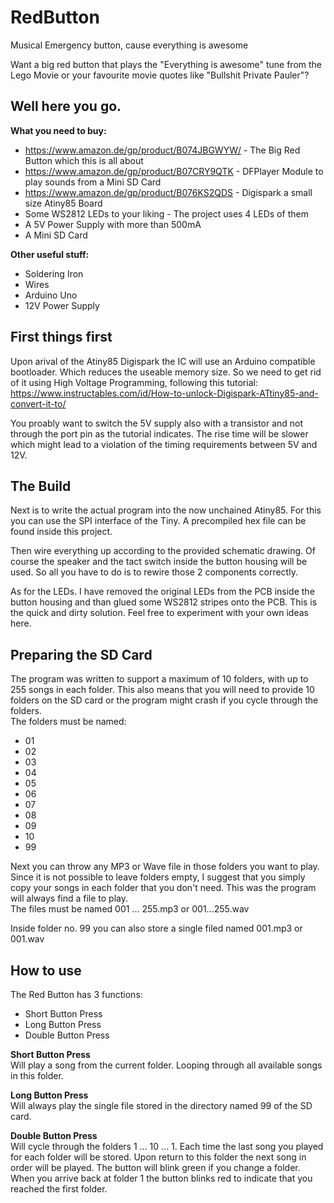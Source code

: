 # RedButton
Musical Emergency button, cause everything is awesome

Want a big red button that plays the "Everything is awesome" tune from the Lego Movie
or your favourite movie quotes like "Bullshit Private Pauler"?

## Well here you go.  
**What you need to buy:**

* https://www.amazon.de/gp/product/B074JBGWYW/ - The Big Red Button which this is all about
* https://www.amazon.de/gp/product/B07CRY9QTK - DFPlayer Module to play sounds from a Mini SD Card
* https://www.amazon.de/gp/product/B076KS2QDS - Digispark a small size Atiny85 Board
* Some WS2812 LEDs to your liking - The project uses 4 LEDs of them
* A 5V Power Supply with more than 500mA
* A Mini SD Card

**Other useful stuff:**

* Soldering Iron
* Wires
* Arduino Uno
* 12V Power Supply

## First things first  
Upon arival of the Atiny85 Digispark the IC will use an Arduino compatible bootloader. Which reduces the useable memory size. So we need to get rid of it using High Voltage Programming, following this tutorial:  
https://www.instructables.com/id/How-to-unlock-Digispark-ATtiny85-and-convert-it-to/

You proably want to switch the 5V supply also with a transistor and not through the port pin as the tutorial indicates. The rise time will be slower which might lead to a violation of the timing requirements between 5V and 12V. 

## The Build
Next is to write the actual program into the now unchained Atiny85. For this you can use the SPI interface of the Tiny. A precompiled hex file can be found inside this project.  

Then wire everything up according to the provided schematic drawing. Of course the speaker and the tact switch inside the button housing will be used. So all you have to do is to rewire those 2 components correctly.  

As for the LEDs. I have removed the original LEDs from the PCB inside the button housing and than glued some WS2812 stripes onto the PCB. This is the quick and dirty solution. Feel free to experiment with your own ideas here.

## Preparing the SD Card
The program was written to support a maximum of 10 folders, with up to 255 songs in each folder. This also means that you will need to provide 10 folders on the SD card or the program might crash if you cycle through the folders.  
The folders must be named:  
* 01  
* 02  
* 03  
* 04  
* 05  
* 06  
* 07  
* 08  
* 09  
* 10  
* 99

Next you can throw any MP3 or Wave file in those folders you want to play. Since it is not possible to leave folders empty, I suggest that you simply copy your songs in each folder that you don't need. This was the program will always find a file to play.  
The files must be named 001 ... 255.mp3 or 001...255.wav

Inside folder no. 99 you can also store a single filed named 001.mp3 or 001.wav  

## How to use
The Red Button has 3 functions:  
* Short Button Press
* Long Button Press
* Double Button Press

**Short Button Press**  
Will play a song from the current folder. Looping through all available songs in this folder.

**Long Button Press**  
Will always play the single file stored in the directory named 99 of the SD card. 

**Double Button Press**  
Will cycle through the folders 1 ... 10 ... 1. Each time the last song you played for each folder will be stored. Upon return to this folder the next song in order will be played. The button will blink green if you change a folder. When you arrive back at folder 1 the button blinks red to indicate that you reached the first folder. 


